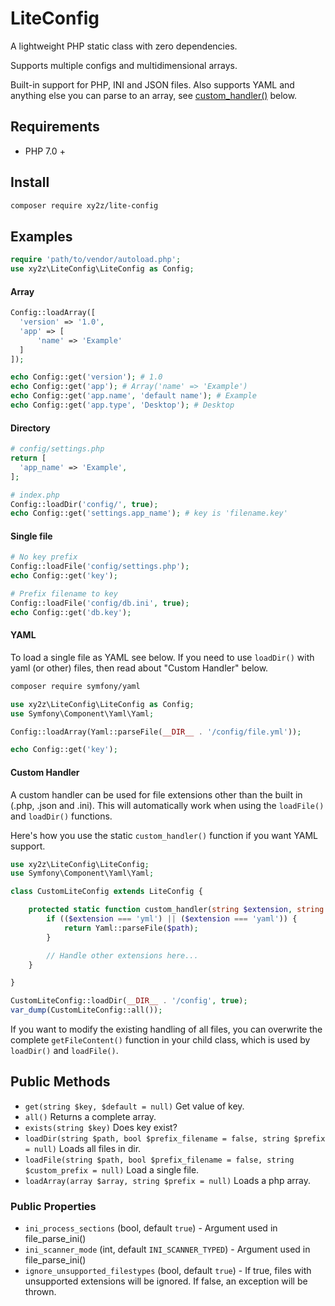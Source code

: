 # LiteConfig

A lightweight PHP static class with zero dependencies.

Supports multiple configs and multidimensional arrays.

Built-in support for PHP, INI and JSON files. Also supports YAML and anything else you can parse to an array, see [custom_handler()](#custom-handler) below.


## Requirements
- PHP 7.0 +

## Install
```bash
composer require xy2z/lite-config
```

## Examples

```php
require 'path/to/vendor/autoload.php';
use xy2z\LiteConfig\LiteConfig as Config;
```

#### Array
```php
Config::loadArray([
  'version' => '1.0',
  'app' => [
      'name' => 'Example'
  ]
]);

echo Config::get('version'); # 1.0
echo Config::get('app'); # Array('name' => 'Example')
echo Config::get('app.name', 'default name'); # Example
echo Config::get('app.type', 'Desktop'); # Desktop
```

#### Directory
```php
# config/settings.php
return [
  'app_name' => 'Example',
];

# index.php
Config::loadDir('config/', true);
echo Config::get('settings.app_name'); # key is 'filename.key'
```

#### Single file
```php
# No key prefix
Config::loadFile('config/settings.php');
echo Config::get('key');

# Prefix filename to key
Config::loadFile('config/db.ini', true);
echo Config::get('db.key');
```

#### YAML
To load a single file as YAML see below. If you need to use `loadDir()` with yaml (or other) files, then read about "Custom Handler" below.

```bash
composer require symfony/yaml
```

```php
use xy2z\LiteConfig\LiteConfig as Config;
use Symfony\Component\Yaml\Yaml;

Config::loadArray(Yaml::parseFile(__DIR__ . '/config/file.yml'));

echo Config::get('key');
```

#### Custom Handler
A custom handler can be used for file extensions other than the built in (.php, .json and .ini). This will automatically work when using the `loadFile()` and `loadDir()` functions.

Here's how you use the static `custom_handler()` function if you want YAML support.

```php
use xy2z\LiteConfig\LiteConfig;
use Symfony\Component\Yaml\Yaml;

class CustomLiteConfig extends LiteConfig {

    protected static function custom_handler(string $extension, string $path) {
        if (($extension === 'yml') || ($extension === 'yaml')) {
            return Yaml::parseFile($path);
        }

        // Handle other extensions here...
    }

}

CustomLiteConfig::loadDir(__DIR__ . '/config', true);
var_dump(CustomLiteConfig::all());
```

If you want to modify the existing handling of all files, you can overwrite the complete `getFileContent()` function in your child class, which is used by `loadDir()` and `loadFile()`.


## Public Methods
- `get(string $key, $default = null)` Get value of key.
- `all()` Returns a complete array.
- `exists(string $key)` Does key exist?
- `loadDir(string $path, bool $prefix_filename = false, string $prefix = null)` Loads all files in dir.
- `loadFile(string $path, bool $prefix_filename = false, string $custom_prefix = null)` Load a single file.
- `loadArray(array $array, string $prefix = null)` Loads a php array.

### Public Properties
- `ini_process_sections` (bool, default `true`) - Argument used in file_parse_ini()
- `ini_scanner_mode` (int, default `INI_SCANNER_TYPED`) - Argument used in file_parse_ini()
- `ignore_unsupported_filestypes` (bool, default `true`) - If true, files with unsupported extensions will be ignored. If false, an exception will be thrown.

